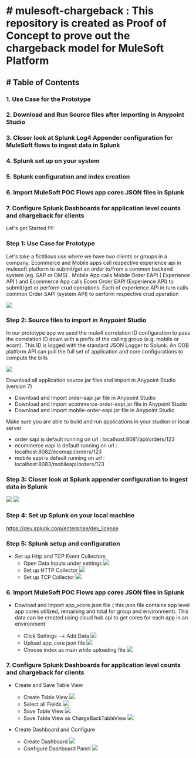 # # mulesoft-chargeback : This repository is created as Proof of Concept to prove out the chargeback model for MuleSoft Platform 
## # Table of Contents 
###   1. Use Case for the Prototype
###   2. Download and Run Source files after importing in Anypoint Studio
###   3. Closer look at Splunk Log4 Appender configuration for MuleSoft flows to ingest data in Splunk
###   4. Splunk set up on your system 
###   5. Splunk configuration and index creation
###   6. Import MuleSoft POC Flows app cores JSON files in Splunk
###   7. Configure Splunk Dashboards for application level counts and chargeback for clients
  
  Let's get Started !!!!

### Step 1: Use Case for Prototype 
  Let's take a fictitious use where we have two clients or groups in a company, Ecommerce and Mobile apps call respective experience api in mulesoft platform to submit/get an order to/from a common backend system (eg. SAP or OMS) . Mobile App calls Mobile Order EAPI ( Experience API ) and Ecommerce App calls Ecom Order EAPI (Experience API) to submit/get or perform crud operations. Each of experience API in turn calls common Order SAPI (system API) to perform respective crud operation 

![](https://github.com/nikhilgauba/mulesoft-chargeback/blob/main/UseCase.png)


### Step 2: Source files to import in Anypoint Studio 

In our prototype app we used the mule4 correlation ID configuration to pass the correlation ID down with a prefix of the calling group (e.g, mobile or ecom). This ID is logged with the standard JSON Logger to Splunk. An OOB platform API can pull the full set of application and core configurations to compute the bills

![](https://github.com/nikhilgauba/mulesoft-chargeback/blob/main/APILayers.png)

Download all application source jar files and import in Anypoint Studio (version 7) 
- Download and Import order-sapi.jar file in Anypoint Studio 
- Download and Import ecommerce-order-eapi.jar file in Anypoint Studio
- Download and Import mobile-order-eapi.jar file in Anypoint Studio

Make sure you are able to build and run applications in your studion or local server 
- order sapi is default running on url : localhost:8081/api/orders/123
- ecommerce eapi is default running on url : localhost:8082/ecomapi/orders/123
- mobile eapi is default running on url :  localhost:8083/mobileapi/orders/123

### Step 3: Closer look at Splunk appender configuration to ingest data in Splunk

![](https://github.com/nikhilgauba/mulesoft-chargeback/blob/main/log4jappender.png)
![](https://github.com/nikhilgauba/mulesoft-chargeback/blob/main/config.png)


### Step 4: Set up Splunk on your local machine 

https://dev.splunk.com/enterprise/dev_license


### Step 5: Splunk setup and configuration 

-  Set up Http and TCP Event Collectors 
   - Open Data Inputs under settings
![](https://github.com/nikhilgauba/mulesoft-chargeback/blob/main/DataInputs.png)
   - Set up HTTP Collector
![](https://github.com/nikhilgauba/mulesoft-chargeback/blob/main/HttpCollector.png)
   - Set up TCP Collector
![](https://github.com/nikhilgauba/mulesoft-chargeback/blob/main/TCPCollector.png)

###   6. Import MuleSoft POC Flows app cores JSON files in Splunk
- Dowload and Import app_vcore.json file ( this json file contains app level app cores utilized, remaining and total for group and environment). This data can be created using cloud hub api to get cores for each app in an environment 

  - Click Settings --> Add Data
![](https://github.com/nikhilgauba/mulesoft-chargeback/blob/SettingsAddData.png)
   - Upload app_core json file 
![](https://github.com/nikhilgauba/mulesoft-chargeback/blob/main/upload.png)
   - Choose index as main while uploading file 
![](https://github.com/nikhilgauba/mulesoft-chargeback/blob/main/mainindexforupload.png)

###   7. Configure Splunk Dashboards for application level counts and chargeback for clients

- Create and Save Table View 
  - Create Table View
![](https://github.com/nikhilgauba/mulesoft-chargeback/blob/CreateTableView.png)
   - Select all Fields
![](https://github.com/nikhilgauba/mulesoft-chargeback/blob/main/TableViewFields.png)
   - Save Table View 
![](https://github.com/nikhilgauba/mulesoft-chargeback/blob/main/SaveTableView.png)
  - Save Table View as ChargeBackTableView
![](https://github.com/nikhilgauba/mulesoft-chargeback/blob/main/SaveTableViewAsChargeBackTableView.png)

- Create Dashboard and Configure
  - Create Dashboard
![](https://github.com/nikhilgauba/mulesoft-chargeback/blob/CreateNewDashboard.png)
   - Configure Dashboard Panel
![](https://github.com/nikhilgauba/mulesoft-chargeback/blob/main/CopyChargeBackDemoDashboardxml.png)


